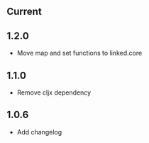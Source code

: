 ## Current

## 1.2.0
- Move map and set functions to linked.core

## 1.1.0
- Remove cljx dependency

## 1.0.6
- Add changelog
